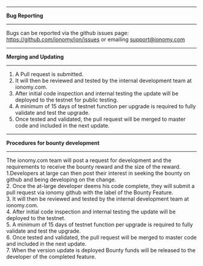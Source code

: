 ****************************************
**Bug Reporting**
****************************************
Bugs can be reported via the github issues page: https://github.com/ionomy/ion/issues
or emailing support@ionomy.com

***************************************
**Merging and Updating**
***************************************
1. A Pull request is submitted.
2. It will then be reviewed and tested by the internal development team at ionomy.com.
3. After initial code inspection and internal testing the update will be deployed to the testnet for public testing.
4. A minimum of 15 days of testnet function per upgrade is required to fully validate and test the upgrade.
5. Once tested and validated, the pull request will be merged to master code and included in the next update. 

****************************************** 
**Procedures for bounty development**
*****************************************
The ionomy.com team will  post a request for development and the requirements to receive the bounty reward and the size of the reward.   
1.Developers at large can then post their interest in seeking the bounty on github and being developing on the change.  
2. Once the at-large developer deems his code complete, they will submit a pull request via ionomy github with the label of the Bounty Feature.  
3. It will then be reviewed and tested by the internal development team at ionomy.com.  
4. After initial code inspection and internal testing the update will be deployed to the testnet.  
5. A minimum of 15 days of testnet function per upgrade is required to fully validate and test the upgrade.  
6. Once tested and validated, the pull request will be merged to master code and included in the next update.   
7. When the version update is deployed Bounty funds will be released to the developer of the completed feature.  
